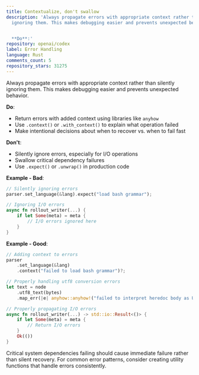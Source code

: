 ```yaml
---
title: Contextualize, don't swallow
description: 'Always propagate errors with appropriate context rather than silently
  ignoring them. This makes debugging easier and prevents unexpected behavior.


  **Do**:'
repository: openai/codex
label: Error Handling
language: Rust
comments_count: 5
repository_stars: 31275
---
```


Always propagate errors with appropriate context rather than silently ignoring them. This makes debugging easier and prevents unexpected behavior.

**Do**:
- Return errors with added context using libraries like `anyhow`
- Use `.context()` or `.with_context()` to explain what operation failed
- Make intentional decisions about when to recover vs. when to fail fast

**Don't**:
- Silently ignore errors, especially for I/O operations
- Swallow critical dependency failures
- Use `.expect()` or `.unwrap()` in production code

**Example - Bad**:
```rust
// Silently ignoring errors
parser.set_language(&lang).expect("load bash grammar");

// Ignoring I/O errors
async fn rollout_writer(...) {
    if let Some(meta) = meta {
        // I/O errors ignored here
    }
}
```

**Example - Good**:
```rust
// Adding context to errors
parser
    .set_language(&lang)
    .context("failed to load bash grammar")?;

// Properly handling utf8 conversion errors
let text = node
    .utf8_text(bytes)
    .map_err(|e| anyhow::anyhow!("failed to interpret heredoc body as UTF-8: {e}"))?;

// Properly propagating I/O errors
async fn rollout_writer(...) -> std::io::Result<()> {
    if let Some(meta) = meta {
        // Return I/O errors
    }
    Ok(())
}
```

Critical system dependencies failing should cause immediate failure rather than silent recovery. For common error patterns, consider creating utility functions that handle errors consistently.